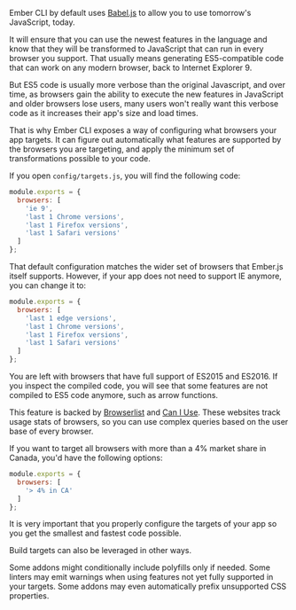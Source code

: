 Ember CLI by default uses [Babel.js](https://babeljs.io/) to allow you to use tomorrow's JavaScript, today.

It will ensure that you can use the newest features in the language and know that they will be transformed to JavaScript that can run in every browser you support.
That usually means generating ES5-compatible code that can work on any modern browser, back to Internet Explorer 9.

But ES5 code is usually more verbose than the original Javascript, and over time, as browsers gain the ability to execute the new features in JavaScript and older browsers lose users, many users won't really want this verbose code as it increases their app's size and load times.

That is why Ember CLI exposes a way of configuring what browsers your app targets.
It can figure out automatically what features are supported by the browsers you are targeting,
and apply the minimum set of transformations possible to your code.

If you open `config/targets.js`, you will find the following code:

```config/targets.js
module.exports = {
  browsers: [
    'ie 9',
    'last 1 Chrome versions',
    'last 1 Firefox versions',
    'last 1 Safari versions'
  ]
};
```

That default configuration matches the wider set of browsers that Ember.js itself supports.
However, if your app does not need to support IE anymore, you can change it to:

```config/targets.js
module.exports = {
  browsers: [
    'last 1 edge versions',
    'last 1 Chrome versions',
    'last 1 Firefox versions',
    'last 1 Safari versions'
  ]
};
```

You are left with browsers that have full support of ES2015 and ES2016.
If you inspect the compiled code, you will see that some features are not compiled to ES5 code anymore, such as arrow functions.

This feature is backed by [Browserlist](https://github.com/ai/browserslist) and [Can I Use](http://caniuse.com/).
These websites track usage stats of browsers, so you can use complex queries based on the user base of every browser.

If you want to target all browsers with more than a 4% market share in Canada,
you'd have the following options:

```config/targets.js
module.exports = {
  browsers: [
    '> 4% in CA'
  ]
};
```

It is very important that you properly configure the targets of your app so you get the smallest and fastest code possible.

Build targets can also be leveraged in other ways.

Some addons might conditionally include polyfills only if needed.
Some linters may emit warnings when using features not yet fully supported in your targets.
Some addons may even automatically prefix unsupported CSS properties.



